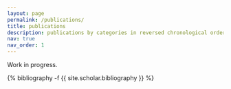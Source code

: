 ```yaml
---
layout: page
permalink: /publications/
title: publications
description: publications by categories in reversed chronological order. generated by jekyll-scholar.
nav: true
nav_order: 1
---
```


Work in progress.

<!-- _pages/publications.md  -->

<div class="publications">

{% bibliography -f {{ site.scholar.bibliography }} %}

</div>
